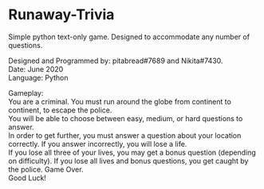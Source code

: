 # Runaway-Trivia
Simple python text-only game. Designed to accommodate any number of questions.  

Designed and Programmed by: pitabread#7689 and Nikita#7430.  
Date: June 2020  
Language: Python  

Gameplay:  
You are a criminal. You must run around the globe from continent to continent, to escape the police.   
You will be able to choose between easy, medium, or hard questions to answer.  
In order to get further, you must answer a question about your location correctly. If you answer incorrectly, you will lose a life.  
If you lose all three of your lives, you may get a bonus question (depending on difficulty). If you lose all lives and bonus questions, you get caught by the police. Game Over.  
Good Luck!  


